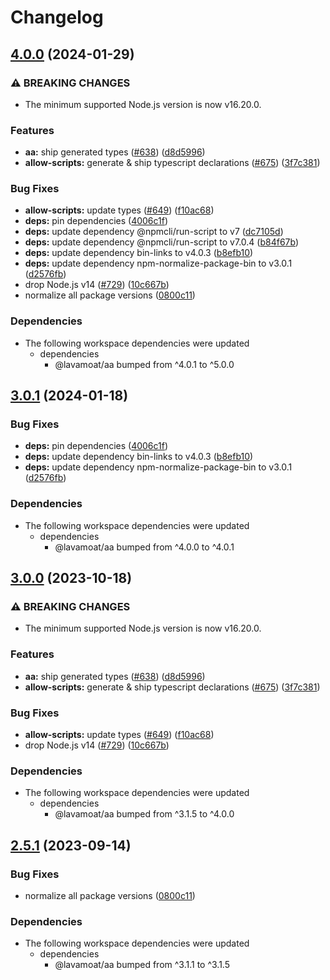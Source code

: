 # Changelog

## [4.0.0](https://github.com/Woodpile37/LavaMoat/compare/allow-scripts-v3.0.1...allow-scripts-v4.0.0) (2024-01-29)


### ⚠ BREAKING CHANGES

* The minimum supported Node.js version is now v16.20.0.

### Features

* **aa:** ship generated types ([#638](https://github.com/Woodpile37/LavaMoat/issues/638)) ([d8d5996](https://github.com/Woodpile37/LavaMoat/commit/d8d5996c82c3bca21bd3091bc1f7b3af8db5f591))
* **allow-scripts:** generate & ship typescript declarations ([#675](https://github.com/Woodpile37/LavaMoat/issues/675)) ([3f7c381](https://github.com/Woodpile37/LavaMoat/commit/3f7c38121684e977bcf52da7c6f3d3c3e2d6fab4))


### Bug Fixes

* **allow-scripts:** update types ([#649](https://github.com/Woodpile37/LavaMoat/issues/649)) ([f10ac68](https://github.com/Woodpile37/LavaMoat/commit/f10ac687c8424ab171abbd583aad244f0ef9392d))
* **deps:** pin dependencies ([4006c1f](https://github.com/Woodpile37/LavaMoat/commit/4006c1f386c3024e8a8092ded9b98ede20de084e))
* **deps:** update dependency @npmcli/run-script to v7 ([dc7105d](https://github.com/Woodpile37/LavaMoat/commit/dc7105d23d959665392425ce95b699b0b6b35e4e))
* **deps:** update dependency @npmcli/run-script to v7.0.4 ([b84f67b](https://github.com/Woodpile37/LavaMoat/commit/b84f67bef337e0e36535df0947e55e4c4bfe2d33))
* **deps:** update dependency bin-links to v4.0.3 ([b8efb10](https://github.com/Woodpile37/LavaMoat/commit/b8efb100f4ce0b6a42ad37f16b524b3c4d4acc50))
* **deps:** update dependency npm-normalize-package-bin to v3.0.1 ([d2576fb](https://github.com/Woodpile37/LavaMoat/commit/d2576fb4fd6c21f15a03329d2bdef0521a6ab4f7))
* drop Node.js v14 ([#729](https://github.com/Woodpile37/LavaMoat/issues/729)) ([10c667b](https://github.com/Woodpile37/LavaMoat/commit/10c667bd88eaabf60a8fd8e4493cc7676848b201))
* normalize all package versions ([0800c11](https://github.com/Woodpile37/LavaMoat/commit/0800c113c3504af312d904c48eb9a6844b10d6b1))


### Dependencies

* The following workspace dependencies were updated
  * dependencies
    * @lavamoat/aa bumped from ^4.0.1 to ^5.0.0

## [3.0.1](https://github.com/LavaMoat/LavaMoat/compare/allow-scripts-v3.0.0...allow-scripts-v3.0.1) (2024-01-18)


### Bug Fixes

* **deps:** pin dependencies ([4006c1f](https://github.com/LavaMoat/LavaMoat/commit/4006c1f386c3024e8a8092ded9b98ede20de084e))
* **deps:** update dependency bin-links to v4.0.3 ([b8efb10](https://github.com/LavaMoat/LavaMoat/commit/b8efb100f4ce0b6a42ad37f16b524b3c4d4acc50))
* **deps:** update dependency npm-normalize-package-bin to v3.0.1 ([d2576fb](https://github.com/LavaMoat/LavaMoat/commit/d2576fb4fd6c21f15a03329d2bdef0521a6ab4f7))


### Dependencies

* The following workspace dependencies were updated
  * dependencies
    * @lavamoat/aa bumped from ^4.0.0 to ^4.0.1

## [3.0.0](https://github.com/LavaMoat/LavaMoat/compare/allow-scripts-v2.5.1...allow-scripts-v3.0.0) (2023-10-18)


### ⚠ BREAKING CHANGES

* The minimum supported Node.js version is now v16.20.0.

### Features

* **aa:** ship generated types ([#638](https://github.com/LavaMoat/LavaMoat/issues/638)) ([d8d5996](https://github.com/LavaMoat/LavaMoat/commit/d8d5996c82c3bca21bd3091bc1f7b3af8db5f591))
* **allow-scripts:** generate & ship typescript declarations ([#675](https://github.com/LavaMoat/LavaMoat/issues/675)) ([3f7c381](https://github.com/LavaMoat/LavaMoat/commit/3f7c38121684e977bcf52da7c6f3d3c3e2d6fab4))


### Bug Fixes

* **allow-scripts:** update types ([#649](https://github.com/LavaMoat/LavaMoat/issues/649)) ([f10ac68](https://github.com/LavaMoat/LavaMoat/commit/f10ac687c8424ab171abbd583aad244f0ef9392d))
* drop Node.js v14 ([#729](https://github.com/LavaMoat/LavaMoat/issues/729)) ([10c667b](https://github.com/LavaMoat/LavaMoat/commit/10c667bd88eaabf60a8fd8e4493cc7676848b201))


### Dependencies

* The following workspace dependencies were updated
  * dependencies
    * @lavamoat/aa bumped from ^3.1.5 to ^4.0.0

## [2.5.1](https://github.com/LavaMoat/LavaMoat/compare/allow-scripts-v2.5.0...allow-scripts-v2.5.1) (2023-09-14)


### Bug Fixes

* normalize all package versions ([0800c11](https://github.com/LavaMoat/LavaMoat/commit/0800c113c3504af312d904c48eb9a6844b10d6b1))


### Dependencies

* The following workspace dependencies were updated
  * dependencies
    * @lavamoat/aa bumped from ^3.1.1 to ^3.1.5
